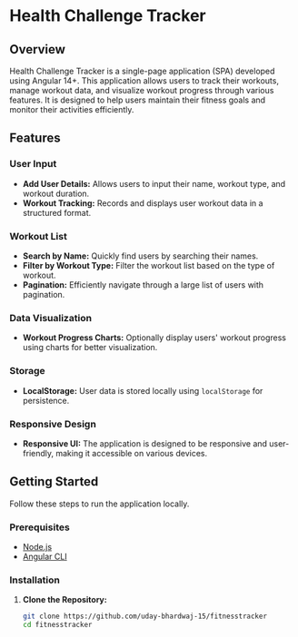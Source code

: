 # Health Challenge Tracker

## Overview

Health Challenge Tracker is a single-page application (SPA) developed using Angular 14+. This application allows users to track their workouts, manage workout data, and visualize workout progress through various features. It is designed to help users maintain their fitness goals and monitor their activities efficiently.

## Features

### User Input

- **Add User Details:** Allows users to input their name, workout type, and workout duration.
- **Workout Tracking:** Records and displays user workout data in a structured format.

### Workout List

- **Search by Name:** Quickly find users by searching their names.
- **Filter by Workout Type:** Filter the workout list based on the type of workout.
- **Pagination:** Efficiently navigate through a large list of users with pagination.

### Data Visualization

- **Workout Progress Charts:** Optionally display users' workout progress using charts for better visualization.

### Storage

- **LocalStorage:** User data is stored locally using `localStorage` for persistence.

### Responsive Design

- **Responsive UI:** The application is designed to be responsive and user-friendly, making it accessible on various devices.

## Getting Started

Follow these steps to run the application locally.

### Prerequisites

- [Node.js](https://nodejs.org/en/)
- [Angular CLI](https://angular.io/cli)

### Installation

1. **Clone the Repository:**
   ```sh
   git clone https://github.com/uday-bhardwaj-15/fitnesstracker
   cd fitnesstracker
   ```
